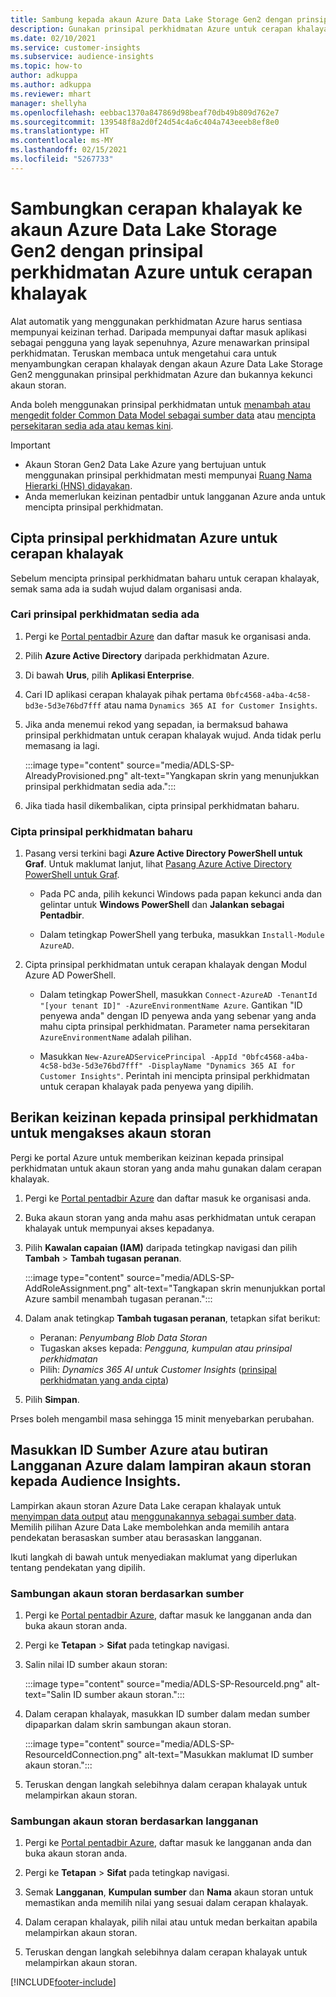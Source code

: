 ```yaml
---
title: Sambung kepada akaun Azure Data Lake Storage Gen2 dengan prinsipal perkhidmatan
description: Gunakan prinsipal perkhidmatan Azure untuk cerapan khalayak untuk menyambung ke data lake anda apabila memasukkannya ke cerapan khalayak.
ms.date: 02/10/2021
ms.service: customer-insights
ms.subservice: audience-insights
ms.topic: how-to
author: adkuppa
ms.author: adkuppa
ms.reviewer: mhart
manager: shellyha
ms.openlocfilehash: eebbac1370a847869d98beaf70db49b809d762e7
ms.sourcegitcommit: 139548f8a2d0f24d54c4a6c404a743eeeb8ef8e0
ms.translationtype: HT
ms.contentlocale: ms-MY
ms.lasthandoff: 02/15/2021
ms.locfileid: "5267733"
---
```

# <a name="connect-to-an-azure-data-lake-storage-gen2-account-with-an-azure-service-principal-for-audience-insights"></a>Sambungkan cerapan khalayak ke akaun Azure Data Lake Storage Gen2 dengan prinsipal perkhidmatan Azure untuk cerapan khalayak

Alat automatik yang menggunakan perkhidmatan Azure harus sentiasa mempunyai keizinan terhad. Daripada mempunyai daftar masuk aplikasi sebagai pengguna yang layak sepenuhnya, Azure menawarkan prinsipal perkhidmatan. Teruskan membaca untuk mengetahui cara untuk menyambungkan cerapan khalayak dengan akaun Azure Data Lake Storage Gen2 menggunakan prinsipal perkhidmatan Azure dan bukannya kekunci akaun storan. 

Anda boleh menggunakan prinsipal perkhidmatan untuk [menambah atau mengedit folder Common Data Model sebagai sumber data](connect-common-data-model.md) atau [mencipta persekitaran sedia ada atau kemas kini](manage-environments.md#create-an-environment-in-an-existing-organization).

> [!IMPORTANT]
> - Akaun Storan Gen2 Data Lake Azure yang bertujuan untuk menggunakan prinsipal perkhidmatan mesti mempunyai [Ruang Nama Hierarki (HNS) didayakan](https://docs.microsoft.com/azure/storage/blobs/data-lake-storage-namespace).
> - Anda memerlukan keizinan pentadbir untuk langganan Azure anda untuk mencipta prinsipal perkhidmatan.

## <a name="create-azure-service-principal-for-audience-insights"></a>Cipta prinsipal perkhidmatan Azure untuk cerapan khalayak

Sebelum mencipta prinsipal perkhidmatan baharu untuk cerapan khalayak, semak sama ada ia sudah wujud dalam organisasi anda.

### <a name="look-for-an-existing-service-principal"></a>Cari prinsipal perkhidmatan sedia ada

1. Pergi ke [Portal pentadbir Azure](https://portal.azure.com) dan daftar masuk ke organisasi anda.

2. Pilih **Azure Active Directory** daripada perkhidmatan Azure.

3. Di bawah **Urus**, pilih **Aplikasi Enterprise**.

4. Cari ID aplikasi cerapan khalayak pihak pertama `0bfc4568-a4ba-4c58-bd3e-5d3e76bd7fff` atau nama `Dynamics 365 AI for Customer Insights`.

5. Jika anda menemui rekod yang sepadan, ia bermaksud bahawa prinsipal perkhidmatan untuk cerapan khalayak wujud. Anda tidak perlu memasang ia lagi.
   
   :::image type="content" source="media/ADLS-SP-AlreadyProvisioned.png" alt-text="Yangkapan skrin yang menunjukkan prinsipal perkhidmatan sedia ada.":::
   
6. Jika tiada hasil dikembalikan, cipta prinsipal perkhidmatan baharu.

### <a name="create-a-new-service-principal"></a>Cipta prinsipal perkhidmatan baharu

1. Pasang versi terkini bagi **Azure Active Directory PowerShell untuk Graf**. Untuk maklumat lanjut, lihat [Pasang Azure Active Directory PowerShell untuk Graf](https://docs.microsoft.com/powershell/azure/active-directory/install-adv2).
   - Pada PC anda, pilih kekunci Windows pada papan kekunci anda dan gelintar untuk **Windows PowerShell** dan **Jalankan sebagai Pentadbir**.
   
   - Dalam tetingkap PowerShell yang terbuka, masukkan `Install-Module AzureAD`.

2. Cipta prinsipal perkhidmatan untuk cerapan khalayak dengan Modul Azure AD PowerShell.
   - Dalam tetingkap PowerShell, masukkan `Connect-AzureAD -TenantId "[your tenant ID]" -AzureEnvironmentName Azure`. Gantikan "ID penyewa anda" dengan ID penyewa anda yang sebenar yang anda mahu cipta prinsipal perkhidmatan. Parameter nama persekitaran `AzureEnvironmentName` adalah pilihan.
  
   - Masukkan `New-AzureADServicePrincipal -AppId "0bfc4568-a4ba-4c58-bd3e-5d3e76bd7fff" -DisplayName "Dynamics 365 AI for Customer Insights"`. Perintah ini mencipta prinsipal perkhidmatan untuk cerapan khalayak pada penyewa yang dipilih.  

## <a name="grant-permissions-to-the-service-principal-to-access-the-storage-account"></a>Berikan keizinan kepada prinsipal perkhidmatan untuk mengakses akaun storan

Pergi ke portal Azure untuk memberikan keizinan kepada prinsipal perkhidmatan untuk akaun storan yang anda mahu gunakan dalam cerapan khalayak.

1. Pergi ke [Portal pentadbir Azure](https://portal.azure.com) dan daftar masuk ke organisasi anda.

1. Buka akaun storan yang anda mahu asas perkhidmatan untuk cerapan khalayak untuk mempunyai akses kepadanya.

1. Pilih **Kawalan capaian (IAM)** daripada tetingkap navigasi dan pilih **Tambah** > **Tambah tugasan peranan**.
   
   :::image type="content" source="media/ADLS-SP-AddRoleAssignment.png" alt-text="Tangkapan skrin menunjukkan portal Azure sambil menambah tugasan peranan.":::
   
1. Dalam anak tetingkap **Tambah tugasan peranan**, tetapkan sifat berikut:
   - Peranan: *Penyumbang Blob Data Storan*
   - Tugaskan akses kepada: *Pengguna, kumpulan atau prinsipal perkhidmatan*
   - Pilih: *Dynamics 365 AI untuk Customer Insights* ([prinsipal perkhidmatan yang anda cipta](#create-a-new-service-principal))

1.  Pilih **Simpan**.

Prses boleh mengambil masa sehingga 15 minit menyebarkan perubahan.

## <a name="enter-the-azure-resource-id-or-the-azure-subscription-details-in-the-storage-account-attachment-to-audience-insights"></a>Masukkan ID Sumber Azure atau butiran Langganan Azure dalam lampiran akaun storan kepada Audience Insights.

Lampirkan akaun storan Azure Data Lake cerapan khalayak untuk [menyimpan data output](manage-environments.md) atau [menggunakannya sebagai sumber data](connect-common-data-service-lake.md). Memilih pilihan Azure Data Lake membolehkan anda memilih antara pendekatan berasaskan sumber atau berasaskan langganan.

Ikuti langkah di bawah untuk menyediakan maklumat yang diperlukan tentang pendekatan yang dipilih.

### <a name="resource-based-storage-account-connection"></a>Sambungan akaun storan berdasarkan sumber

1. Pergi ke [Portal pentadbir Azure](https://portal.azure.com), daftar masuk ke langganan anda dan buka akaun storan anda.

1. Pergi ke **Tetapan** > **Sifat** pada tetingkap navigasi.

1. Salin nilai ID sumber akaun storan:

   :::image type="content" source="media/ADLS-SP-ResourceId.png" alt-text="Salin ID sumber akaun storan.":::

1. Dalam cerapan khalayak, masukkan ID sumber dalam medan sumber dipaparkan dalam skrin sambungan akaun storan.

   :::image type="content" source="media/ADLS-SP-ResourceIdConnection.png" alt-text="Masukkan maklumat ID sumber akaun storan.":::   
   
1. Teruskan dengan langkah selebihnya dalam cerapan khalayak untuk melampirkan akaun storan.

### <a name="subscription-based-storage-account-connection"></a>Sambungan akaun storan berdasarkan langganan

1. Pergi ke [Portal pentadbir Azure](https://portal.azure.com), daftar masuk ke langganan anda dan buka akaun storan anda.

1. Pergi ke **Tetapan** > **Sifat** pada tetingkap navigasi.

1. Semak **Langganan**, **Kumpulan sumber** dan **Nama** akaun storan untuk memastikan anda memilih nilai yang sesuai dalam cerapan khalayak.

1. Dalam cerapan khalayak, pilih nilai atau untuk medan berkaitan apabila melampirkan akaun storan.
   
1. Teruskan dengan langkah selebihnya dalam cerapan khalayak untuk melampirkan akaun storan.


[!INCLUDE[footer-include](../includes/footer-banner.md)]